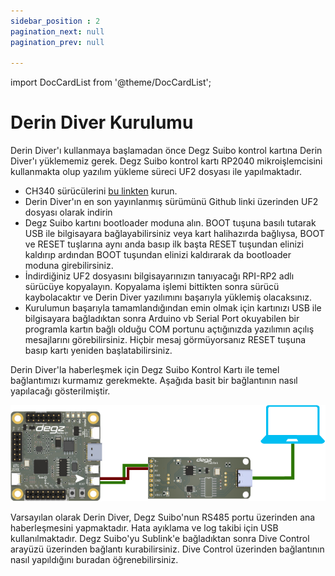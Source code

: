 ```yaml
---
sidebar_position : 2
pagination_next: null
pagination_prev: null

---
```

import DocCardList from '@theme/DocCardList';

# Derin Diver Kurulumu

Derin Diver'ı kullanmaya başlamadan önce Degz Suibo kontrol kartına Derin Diver'ı yüklememiz gerek. Degz Suibo kontrol kartı RP2040 mikroişlemcisini kullanmakta olup yazılım yükleme süreci UF2 dosyası ile yapılmaktadır.

- CH340 sürücülerini [bu linkten](https://akademi.robolinkmarket.com/ch340-driver-kurulumu/) kurun.
- Derin Diver'ın en son yayınlanmış sürümünü Github linki üzerinden UF2 dosyası olarak indirin
- Degz Suibo kartını bootloader moduna alın. BOOT tuşuna basılı tutarak USB ile bilgisayara bağlayabilirsiniz veya kart halihazırda bağlıysa, BOOT ve RESET tuşlarına aynı anda basıp ilk başta RESET tuşundan elinizi kaldırıp ardından BOOT tuşundan elinizi kaldırarak da bootloader moduna girebilirsiniz.
- İndirdiğiniz UF2 dosyasını bilgisayarınızın tanıyacağı RPI-RP2 adlı sürücüye kopyalayın. Kopyalama işlemi bittikten sonra sürücü kaybolacaktır ve Derin Diver yazılımını başarıyla yüklemiş olacaksınız.
- Kurulumun başarıyla tamamlandığından emin olmak için kartınızı USB ile bilgisayara bağladıktan sonra Arduino vb Serial Port okuyabilen bir programla kartın bağlı olduğu COM portunu açtığınızda yazılımın açılış mesajlarını görebilirsiniz. Hiçbir mesaj görmüyorsanız RESET tuşuna basıp kartı yeniden başlatabilirsiniz.

Derin Diver'la haberleşmek için Degz Suibo Kontrol Kartı ile temel bağlantımızı kurmamız gerekmekte. Aşağıda basit bir bağlantının nasıl yapılacağı gösterilmiştir.

![Temel Suibo Bağlantı](./image/suibobaglanti.png)

Varsayılan olarak Derin Diver, Degz Suibo'nun RS485 portu üzerinden ana haberleşmesini yapmaktadır. Hata ayıklama ve log takibi için USB kullanılmaktadır. Degz Suibo'yu Sublink'e bağladıktan sonra Dive Control arayüzü üzerinden bağlantı kurabilirsiniz. Dive Control üzerinden bağlantının nasıl yapıldığını buradan öğrenebilirsiniz. 

<DocCardList />
